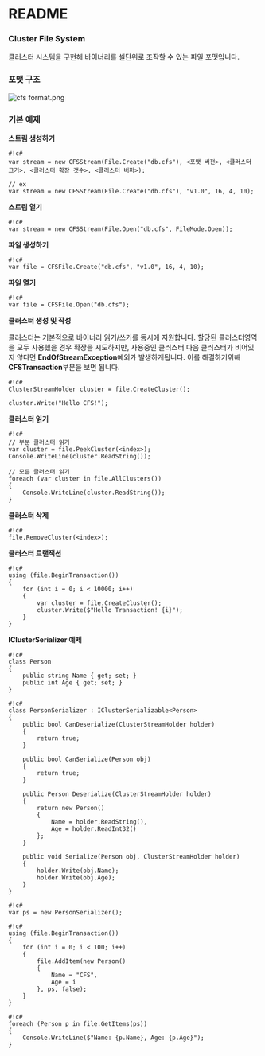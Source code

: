 # README #

### Cluster File System ###
클러스터 시스템을 구현해 바이너리를 셀단위로 조작할 수 있는 파일 포맷입니다.


### 포맷 구조 ###
![cfs format.png](https://bitbucket.org/repo/9LX4j5/images/900675021-cfs%20format.png)


### 기본 예제 ###

**스트림 생성하기**
```
#!c#
var stream = new CFSStream(File.Create("db.cfs"), <포맷 버전>, <클러스터 크기>, <클러스터 확장 갯수>, <클러스터 버퍼>);

// ex
var stream = new CFSStream(File.Create("db.cfs"), "v1.0", 16, 4, 10);
```

**스트림 열기**
```
#!c#
var stream = new CFSStream(File.Open("db.cfs", FileMode.Open));
```

**파일 생성하기**
```
#!c#
var file = CFSFile.Create("db.cfs", "v1.0", 16, 4, 10);
```

**파일 열기**
```
#!c#
var file = CFSFile.Open("db.cfs");
```

**클러스터 생성 및 작성**

클러스터는 기본적으로 바이너리 읽기/쓰기를 동시에 지원합니다.
할당된 클러스터영역을 모두 사용했을 경우 확장을 시도하지만,
사용중인 클러스터 다음 클러스터가 비어있지 않다면 **EndOfStreamException**예외가 발생하게됩니다.
이를 해결하기위해 **CFSTransaction**부분을 보면 됩니다.
```
#!c#
ClusterStreamHolder cluster = file.CreateCluster();

cluster.Write("Hello CFS!");
```

**클러스터 읽기**
```
#!c#
// 부분 클러스터 읽기
var cluster = file.PeekCluster(<index>);
Console.WriteLine(cluster.ReadString());

// 모든 클러스터 읽기
foreach (var cluster in file.AllClusters())
{
    Console.WriteLine(cluster.ReadString());
}
```

**클러스터 삭제**
```
#!c#
file.RemoveCluster(<index>);
```

**클러스터 트랜잭션**
```
#!c#
using (file.BeginTransaction())
{
    for (int i = 0; i < 10000; i++)
    {
        var cluster = file.CreateCluster();
        cluster.Write($"Hello Transaction! {i}");
    }
}
```

**IClusterSerializer 예제**
```
#!c#
class Person
{
    public string Name { get; set; }
    public int Age { get; set; }
}
```
```
#!c#
class PersonSerializer : IClusterSerializable<Person>
{
    public bool CanDeserialize(ClusterStreamHolder holder)
    {
        return true;
    }

    public bool CanSerialize(Person obj)
    {
        return true;
    }

    public Person Deserialize(ClusterStreamHolder holder)
    {
        return new Person()
        {
            Name = holder.ReadString(),
            Age = holder.ReadInt32()
        };
    }

    public void Serialize(Person obj, ClusterStreamHolder holder)
    {
        holder.Write(obj.Name);
        holder.Write(obj.Age);
    }
}
```
```
#!c#
var ps = new PersonSerializer();
```
```
#!c#
using (file.BeginTransaction())
{
    for (int i = 0; i < 100; i++)
    {
        file.AddItem(new Person()
        {
            Name = "CFS",
            Age = i
        }, ps, false);
    }
}
```
```
#!c#
foreach (Person p in file.GetItems(ps))
{
    Console.WriteLine($"Name: {p.Name}, Age: {p.Age}");
}
```